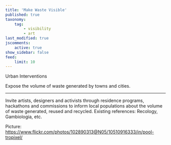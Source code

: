 ```yaml
---
title: 'Make Waste Visible'
published: true
taxonomy:
    tag:
        - visibility
        - art
last_modified: true
jscomments:
    active: true
show_sidebar: false
feed:
    limit: 10
---
```


Urban Interventions

Expose the volume of waste generated by towns and cities.

---

Invite artists, designers and activists through residence programs, hackathons and commissions to inform local populations about the volume of waste generated, reused and recycled.
Existing references: Recology, Gambiologia, etc.


Picture: https://www.flickr.com/photos/102890313@N05/10510916333/in/pool-tropixel/
